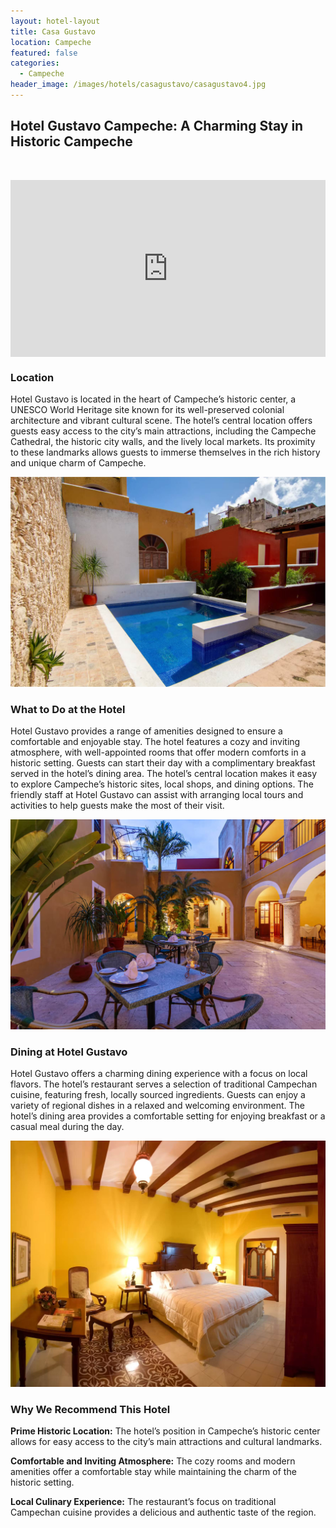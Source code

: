 ```yaml
---
layout: hotel-layout
title: Casa Gustavo
location: Campeche
featured: false
categories:
  - Campeche
header_image: /images/hotels/casagustavo/casagustavo4.jpg
---
```

## Hotel Gustavo Campeche: A Charming Stay in Historic Campeche

&nbsp;

<style>.embed-container { position: relative; padding-bottom: 56.25%; height: 0; overflow: hidden; max-width: 100%; } .embed-container iframe, .embed-container object, .embed-container embed { position: absolute; top: 0; left: 0; width: 100%; height: 100%; }</style>

<div class="embed-container"><iframe src="https://www.youtube.com/embed/vhqo707euU8" frameborder="0" allowfullscreen=""></iframe></div>

### Location

Hotel Gustavo is located in the heart of Campeche’s historic center, a UNESCO World Heritage site known for its well-preserved colonial architecture and vibrant cultural scene. The hotel’s central location offers guests easy access to the city’s main attractions, including the Campeche Cathedral, the historic city walls, and the lively local markets. Its proximity to these landmarks allows guests to immerse themselves in the rich history and unique charm of Campeche.

![](/images/hotels/casagustavo/casagustavo2.jpg)

### What to Do at the Hotel

Hotel Gustavo provides a range of amenities designed to ensure a comfortable and enjoyable stay. The hotel features a cozy and inviting atmosphere, with well-appointed rooms that offer modern comforts in a historic setting. Guests can start their day with a complimentary breakfast served in the hotel’s dining area. The hotel’s central location makes it easy to explore Campeche’s historic sites, local shops, and dining options. The friendly staff at Hotel Gustavo can assist with arranging local tours and activities to help guests make the most of their visit.

![](/images/hotels/casagustavo/casagustavo1.jpg)

### Dining at Hotel Gustavo

Hotel Gustavo offers a charming dining experience with a focus on local flavors. The hotel’s restaurant serves a selection of traditional Campechan cuisine, featuring fresh, locally sourced ingredients. Guests can enjoy a variety of regional dishes in a relaxed and welcoming environment. The hotel’s dining area provides a comfortable setting for enjoying breakfast or a casual meal during the day.

![](/images/hotels/casagustavo/casagustavo3.jpg)

### Why We Recommend This Hotel

**Prime Historic Location:** The hotel’s position in Campeche’s historic center allows for easy access to the city’s main attractions and cultural landmarks.&nbsp;

**Comfortable and Inviting Atmosphere:** The cozy rooms and modern amenities offer a comfortable stay while maintaining the charm of the historic setting.&nbsp;

**Local Culinary Experience:** The restaurant’s focus on traditional Campechan cuisine provides a delicious and authentic taste of the region.&nbsp;


